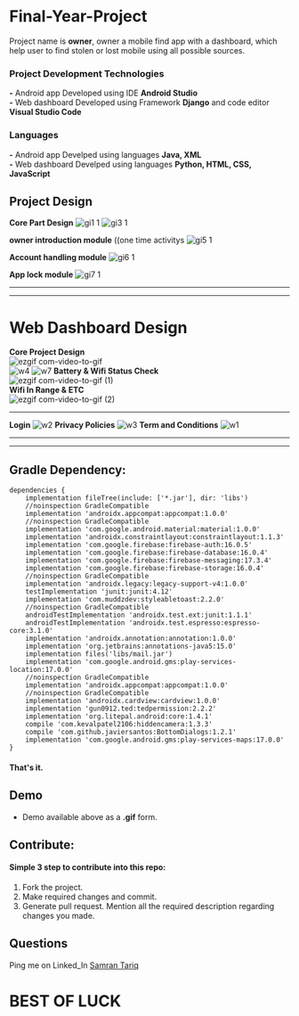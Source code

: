 # Final-Year-Project
Project name is **owner**, owner a mobile find app with a dashboard, which help user to find stolen or lost mobile using all possible sources.

### Project Development Technologies

**-** Android app Developed using IDE **Android Studio**<br>
**-** Web dashboard Developed using Framework **Django** and code editor **Visual Studio Code**

### Languages 

**-** Android app Develped using languages **Java, XML**<br>
**-** Web dashboard Develped using languages **Python, HTML, CSS, JavaScript**

## Project Design
**Core Part Design**
![gi1 1](https://user-images.githubusercontent.com/50068566/94357965-bd9a8380-00b6-11eb-99b9-5b2726ee2748.png)
![gi3 1](https://user-images.githubusercontent.com/50068566/94357856-d8202d00-00b5-11eb-87af-c73568b8d570.png)

**owner introduction module** ((one time activitys
![gi5 1](https://user-images.githubusercontent.com/50068566/94360561-a4e69980-00c7-11eb-9c84-da89b95fe687.png)

**Account handling module**
![gi6 1](https://user-images.githubusercontent.com/50068566/94360712-02c7b100-00c9-11eb-8d56-8f1ef0651651.png)

**App lock module**
![gi7 1](https://user-images.githubusercontent.com/50068566/94361001-b2515300-00ca-11eb-94c9-ed2b4efed121.png)
<br>
________
________

# Web Dashboard Design
**Core Project Design**<br>
![ezgif com-video-to-gif](https://user-images.githubusercontent.com/50068566/94361706-d5323600-00cf-11eb-8f56-49ebd59ece12.gif)
<br>
![w4](https://user-images.githubusercontent.com/50068566/94361895-f5aec000-00d0-11eb-9d98-f12874029e72.png)
![w7](https://user-images.githubusercontent.com/50068566/94362046-09a6f180-00d2-11eb-8b09-74f00b6d0c50.png)
**Battery & Wifi Status Check**<br>
![ezgif com-video-to-gif (1)](https://user-images.githubusercontent.com/50068566/94363207-1e878300-00da-11eb-9345-aa7e23286411.gif)
<br>**Wifi In Range & ETC**<br>
![ezgif com-video-to-gif (2)](https://user-images.githubusercontent.com/50068566/94363078-33afe200-00d9-11eb-937b-567802c2e55f.gif)
<br>
_______
**Login**
![w2](https://user-images.githubusercontent.com/50068566/94362062-29d6b080-00d2-11eb-8fcc-afdf201d7dd4.png)
**Privacy Policies**
![w3](https://user-images.githubusercontent.com/50068566/94362080-4f63ba00-00d2-11eb-97b6-9b90858be9f7.png)
**Term and Conditions**
![w1](https://user-images.githubusercontent.com/50068566/94362077-4d99f680-00d2-11eb-8dfd-ae9f14cb7833.png)
________
________

## Gradle Dependency:
```
dependencies {
    implementation fileTree(include: ['*.jar'], dir: 'libs')
    //noinspection GradleCompatible
    implementation 'androidx.appcompat:appcompat:1.0.0'
    //noinspection GradleCompatible
    implementation 'com.google.android.material:material:1.0.0'
    implementation 'androidx.constraintlayout:constraintlayout:1.1.3'
    implementation 'com.google.firebase:firebase-auth:16.0.5'
    implementation 'com.google.firebase:firebase-database:16.0.4'
    implementation 'com.google.firebase:firebase-messaging:17.3.4'
    implementation 'com.google.firebase:firebase-storage:16.0.4'
    //noinspection GradleCompatible
    implementation 'androidx.legacy:legacy-support-v4:1.0.0'
    testImplementation 'junit:junit:4.12'
    implementation 'com.muddzdev:styleabletoast:2.2.0'
    //noinspection GradleCompatible
    androidTestImplementation 'androidx.test.ext:junit:1.1.1'
    androidTestImplementation 'androidx.test.espresso:espresso-core:3.1.0'
    implementation 'androidx.annotation:annotation:1.0.0'
    implementation 'org.jetbrains:annotations-java5:15.0'
    implementation files('libs/mail.jar')
    implementation 'com.google.android.gms:play-services-location:17.0.0'
    //noinspection GradleCompatible
    implementation 'androidx.appcompat:appcompat:1.0.0'
    //noinspection GradleCompatible
    implementation 'androidx.cardview:cardview:1.0.0'
    implementation 'gun0912.ted:tedpermission:2.2.2'
    implementation 'org.litepal.android:core:1.4.1'
    compile 'com.kevalpatel2106:hiddencamera:1.3.3'
    compile 'com.github.javiersantos:BottomDialogs:1.2.1'
    implementation 'com.google.android.gms:play-services-maps:17.0.0'
}
```

#### That's it.

## Demo
- Demo available above as a **.gif** form.
## Contribute:
#### Simple 3 step to contribute into this repo:

1. Fork the project.
2. Make required changes and commit.
3. Generate pull request. Mention all the required description regarding changes you made.

## Questions
Ping me on Linked_In [Samran Tariq](https://www.linkedin.com/in/samran-tariq/)


# BEST OF LUCK
